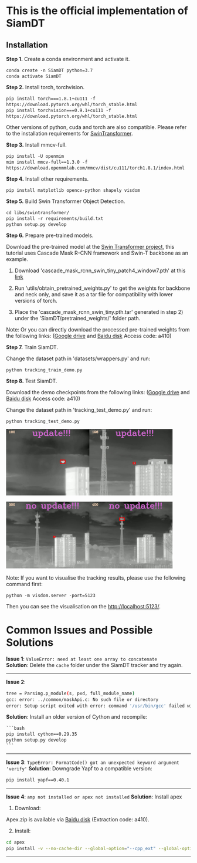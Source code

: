 # This is the official implementation of SiamDT



## Installation
**Step 1.** Create a conda environment and activate it.

```shell
conda create -n SiamDT python=3.7
conda activate SiamDT
```

**Step 2.** Install torch, torchvision.
```shell
pip install torch===1.8.1+cu111 -f https://download.pytorch.org/whl/torch_stable.html
pip install torchvision===0.9.1+cu111 -f https://download.pytorch.org/whl/torch_stable.html
```
Other versions of python, cuda and torch are also compatible. Please refer to the installation requirements for [SwinTransformer](https://github.com/SwinTransformer/Swin-Transformer-Object-Detection).

**Step 3.** Install mmcv-full.
```shell
pip install -U openmim
mim install mmcv-full==1.3.0 -f https://download.openmmlab.com/mmcv/dist/cu111/torch1.8.1/index.html
```

**Step 4.** Install other requirements.
```shell
pip install matplotlib opencv-python shapely visdom
```

**Step 5.** Build Swin Transformer Object Detection.
```shell
cd libs/swintransformer/
pip install -r requirements/build.txt
python setup.py develop
```

**Step 6.** Prepare pre-trained models.

Download the pre-trained model at the [Swin Transformer project](https://github.com/SwinTransformer/Swin-Transformer-Object-Detection), this tutorial uses Cascade Mask R-CNN framework and Swin-T backbone as an example.

1) Download 'cascade_mask_rcnn_swin_tiny_patch4_window7.pth' at this [link](https://github.com/SwinTransformer/Swin-Transformer-Object-Detection)

2) Run 'utils/obtain_pretrained_weights.py' to get the weights for backbone and neck only, and save it as a tar file for compatibility with lower versions of torch.

3) Place the 'cascade_mask_rcnn_swin_tiny.pth.tar' generated in step 2) under the 'SiamDT/pretrained_weights/' folder path.

Note: Or you can directly download the processed pre-trained weights from the following links: ([Google drive](https://drive.google.com/file/d/160tU2B5VproDAQSz6lYw-7jrNC3BsAHj/view?usp=sharing) and [Baidu disk](https://pan.baidu.com/s/1X0WZbXY271nOEfstvW2Azg?pwd=a410) Access code: a410)

**Step 7.** Train SiamDT.

Change the dataset path in 'datasets/wrappers.py' and run:
```shell
python tracking_train_demo.py
```

**Step 8.** Test SiamDT.

Download the demo checkpoints from the following links: ([Google drive](https://drive.google.com/file/d/1ovjDnsB5FDGIY0D1smqW9U08J4ROMjW2/view?usp=sharing) and [Baidu disk](https://pan.baidu.com/s/1pUO2xSCuEZ2vaGDzuMeLnQ?pwd=a410) Access code: a410)

Change the dataset path in 'tracking_test_demo.py' and run:
```shell
python tracking_test_demo.py
```

<img src="figures/100.png" width="45%"><img src="figures/196.png" width="45%">

<img src="figures/300.png" width="45%"><img src="figures/400.png" width="45%">

Note: If you want to visualise the tracking results, please use the following command first:
```shell
python -m visdom.server -port=5123
```
Then you can see the visualisation on the [http://localhost:5123/](http://localhost:5123/).



# Common Issues and Possible Solutions

**Issue 1**: `ValueError: need at least one array to concatenate`  
**Solution**: Delete the `cache` folder under the SiamDT tracker and try again.

---

**Issue 2**:  
   ```bash
   tree = Parsing.p_module(s, pxd, full_module_name)
   gcc: error: ../common/maskApi.c: No such file or directory
   error: Setup script exited with error: command '/usr/bin/gcc' failed with exit code 1
   ```

**Solution**: Install an older version of Cython and recompile:

    ```bash
    pip install cython==0.29.35
    python setup.py develop
    ```

---

**Issue 3**: `TypeError: FormatCode() got an unexpected keyword argument 'verify'`
**Solution**: Downgrade Yapf to a compatible version:
```bash
pip install yapf==0.40.1
```

---

**Issue 4**: `amp not installed or apex not installed`
**Solution**: Install apex

1) Download:

Apex.zip is available via [Baidu disk](https://pan.baidu.com/s/1eGKJ3HT52g8jabHJUaBHGA?pwd=a410) (Extraction code: a410).

2) Install:
```bash
cd apex
pip install -v --no-cache-dir --global-option="--cpp_ext" --global-option="--cuda_ext" ./
```
---